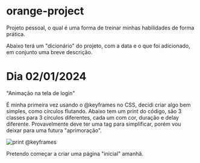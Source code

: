 # orange-project
Projeto pessoal, o qual é uma forma de treinar minhas habilidades de forma prática.

Abaixo terá um "dicionário" do projeto, com a data e o que foi adicionado, em conjunto uma breve descrição.

# Dia 02/01/2024

"Animação na tela de login"

É minha primeira vez usando o @keyframes no CSS, decidi criar algo bem simples,
como círculos flutando. Abaixo tem um print do código, são 3 classes para 3 círculos diferentes,
cada um com cor, duração e delay diferente. Provavelmente deve ter uma tag para simplificar,
porém vou deixar para uma futura "aprimoração".

![print @keyframes](https://github.com/YamGsCr/orange-project/assets/141942339/8602afe5-17af-459e-a62b-35ef8e041c53)

Pretendo começar a criar uma página "inicial" amanhã.
